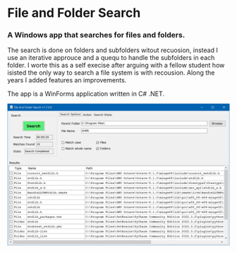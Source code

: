 # File and Folder Search

### A Windows app that searches for files and folders.

The search is done on folders and subfolders witout recuosion, instead I use an iterative approuce and a quequ to handle the subfolders in each folder.
I worte this as a self execise after arguing with a fellow student how isisted the only way to search a file system is with recousion. Along the years I added features an improvements.

The app is a WinForms application written in C# .NET.

![App Screenshot](./Images/App_Screenshot.png)

